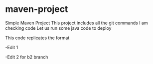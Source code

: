 # maven-project

Simple Maven Project
This project includes all the git commands
I  am checking code
Let us run some java code to deploy

This code replicates the format


-Edit 1

-Edit 2 for b2 branch
